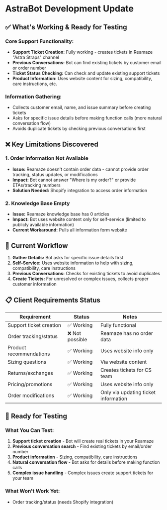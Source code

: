 # **AstraBot Development Update**

## **✅ What's Working & Ready for Testing**

### **Core Support Functionality:**
- **Support Ticket Creation:** Fully working - creates tickets in Reamaze "Astra Straps" channel
- **Previous Conversations:** Bot can find existing tickets by customer email or order number
- **Ticket Status Checking:** Can check and update existing support tickets
- **Product Information:** Uses website content for sizing, compatibility, care instructions, etc.

### **Information Gathering:**
- Collects customer email, name, and issue summary before creating tickets
- Asks for specific issue details before making function calls (more natural conversation flow)
- Avoids duplicate tickets by checking previous conversations first

## **❌ Key Limitations Discovered**

### **1. Order Information Not Available**
- **Issue:** Reamaze doesn't contain order data - cannot provide order tracking, status updates, or modifications
- **Impact:** Bot cannot answer "Where is my order?" or provide ETAs/tracking numbers
- **Solution Needed:** Shopify integration to access order information

### **2. Knowledge Base Empty**
- **Issue:** Reamaze knowledge base has 0 articles
- **Impact:** Bot uses website content only for self-service (limited to publicly available information)
- **Current Workaround:** Pulls all information form website

## **🔄 Current Workflow**

1. **Gather Details:** Bot asks for specific issue details first
2. **Self-Service:** Uses website information to help with sizing, compatibility, care instructions
3. **Previous Conversations:** Checks for existing tickets to avoid duplicates
4. **Create Tickets:** For unresolved or complex issues, collects proper customer information

## **📋 Client Requirements Status**

| Requirement | Status | Notes |
|-------------|--------|-------|
| Support ticket creation | ✅ Working | Fully functional |
| Order tracking/status | ❌ Not possible | Reamaze has no order data |
| Product recommendations | ✅ Working| Uses website info only |
| Sizing questions | ✅ Working | Via website content |
| Returns/exchanges | ✅ Working | Creates tickets for CS team |
| Pricing/promotions | ✅ Working | Uses website info only |
| Order modifications | ✅ Working | Only via updating ticket information |

## **🚀 Ready for Testing**

### **What You Can Test:**
1. **Support ticket creation** - Bot will create real tickets in your Reamaze
2. **Previous conversation search** - Find existing tickets by email/order number
3. **Product information** - Sizing, compatibility, care instructions
4. **Natural conversation flow** - Bot asks for details before making function calls
5. **Complex issue handling** - Complex issues create support tickets for your team

### **What Won't Work Yet:**
- Order tracking/status (needs Shopify integration)




